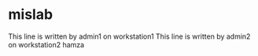 # mislab
This line is written by admin1 on workstation1
This line is written by admin2 on workstation2
hamza
